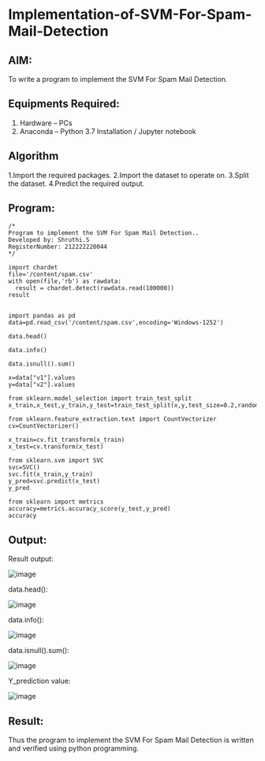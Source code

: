 # Implementation-of-SVM-For-Spam-Mail-Detection

## AIM:
To write a program to implement the SVM For Spam Mail Detection.

## Equipments Required:
1. Hardware – PCs
2. Anaconda – Python 3.7 Installation / Jupyter notebook

## Algorithm
1.Import the required packages.
2.Import the dataset to operate on.
3.Split the dataset.
4.Predict the required output. 

## Program:
```
/*
Program to implement the SVM For Spam Mail Detection..
Developed by: Shruthi.S
RegisterNumber: 212222220044
*/
```
```
import chardet
file='/content/spam.csv'
with open(file,'rb') as rawdata:
  result = chardet.detect(rawdata.read(100000))
result


import pandas as pd
data=pd.read_csv('/content/spam.csv',encoding='Windows-1252')

data.head()

data.info()

data.isnull().sum()

x=data["v1"].values
y=data["v2"].values

from sklearn.model_selection import train_test_split
x_train,x_test,y_train,y_test=train_test_split(x,y,test_size=0.2,random_state=0)

from sklearn.feature_extraction.text import CountVectorizer
cv=CountVectorizer()

x_train=cv.fit_transform(x_train)
x_test=cv.transform(x_test)

from sklearn.svm import SVC
svc=SVC()
svc.fit(x_train,y_train)
y_pred=svc.predict(x_test)
y_pred

from sklearn import metrics
accuracy=metrics.accuracy_score(y_test,y_pred)
accuracy
```

## Output:
Result output:

![image](https://github.com/user-attachments/assets/7bdc4506-f800-4f15-aded-4a60b0cb7faf)

data.head():

![image](https://github.com/user-attachments/assets/f69b6825-d8ee-40bc-918e-74b78ef0c516)

data.info():

![image](https://github.com/user-attachments/assets/93b25a76-4bec-4740-88cc-d32cfc77505a)

data.isnull().sum():

![image](https://github.com/user-attachments/assets/0efb6c30-ec82-4d8a-9bf9-52359dd28e93)

Y_prediction value:

![image](https://github.com/user-attachments/assets/84eb6cc4-4c47-4932-9e77-7af9168f7aaf)


## Result:
Thus the program to implement the SVM For Spam Mail Detection is written and verified using python programming.
